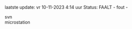laatste update: 
vr 10-11-2023  4:14   uur 
Status: FAALT - fout - 
<div class="service R">svn</div><div class="service Y">microstation</div>